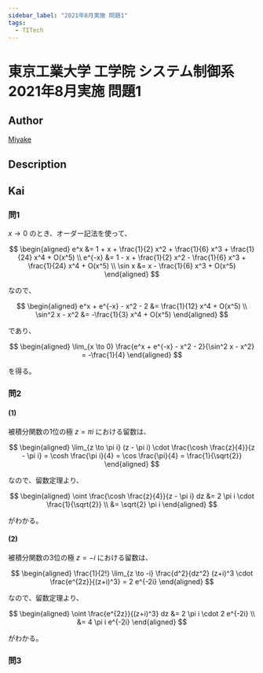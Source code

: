 ```yaml
---
sidebar_label: "2021年8月実施 問題1"
tags:
  - TITech
---
```

# 東京工業大学 工学院 システム制御系 2021年8月実施 問題1

## **Author**
[Miyake](https://miyake.github.io/exams/index.html)

## **Description**

## **Kai**
### 問1
$x \to 0$ のとき、オーダー記法を使って、

$$
\begin{aligned}
e^x &= 1 + x + \frac{1}{2} x^2 + \frac{1}{6} x^3 + \frac{1}{24} x^4 + O(x^5)
\\
e^{-x} &= 1 - x + \frac{1}{2} x^2 - \frac{1}{6} x^3 + \frac{1}{24} x^4 + O(x^5)
\\
\sin x &= x - \frac{1}{6} x^3 + O(x^5)
\end{aligned}
$$

なので、

$$
\begin{aligned}
e^x + e^{-x} - x^2 - 2 &= \frac{1}{12} x^4 + O(x^5)
\\
\sin^2 x - x^2 &= -\frac{1}{3} x^4 + O(x^5)
\end{aligned}
$$

であり、

$$
\begin{aligned}
\lim_{x \to 0}
\frac{e^x + e^{-x} - x^2 - 2}{\sin^2 x - x^2} = -\frac{1}{4}
\end{aligned}
$$

を得る。

### 問2
#### (1)
被積分関数の1位の極 $z= \pi i$ における留数は、

$$
\begin{aligned}
\lim_{z \to \pi i} (z - \pi i) \cdot \frac{\cosh \frac{z}{4}}{z - \pi i}
= \cosh \frac{\pi i}{4}
= \cos \frac{\pi}{4}
= \frac{1}{\sqrt{2}}
\end{aligned}
$$

なので、留数定理より、

$$
\begin{aligned}
\oint \frac{\cosh \frac{z}{4}}{z - \pi i} dz
&= 2 \pi i \cdot \frac{1}{\sqrt{2}}
\\
&= \sqrt{2} \pi i
\end{aligned}
$$

がわかる。

#### (2)
被積分関数の3位の極 $z=-i$ における留数は、

$$
\begin{aligned}
\frac{1}{2!} \lim_{z \to -i} \frac{d^2}{dz^2} (z+i)^3 \cdot \frac{e^{2z}}{(z+i)^3}
= 2 e^{-2i}
\end{aligned}
$$

なので、留数定理より、

$$
\begin{aligned}
\oint \frac{e^{2z}}{(z+i)^3} dz
&= 2 \pi i \cdot 2 e^{-2i}
\\
&= 4 \pi i e^{-2i}
\end{aligned}
$$

がわかる。

### 問3